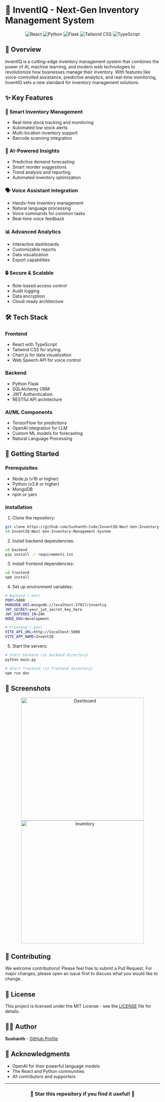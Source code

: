 # 🚀 InventIQ - Next-Gen Inventory Management System

<div align="center">
  <img src="https://img.shields.io/badge/React-20232A?style=for-the-badge&logo=react&logoColor=61DAFB" alt="React" />
  <img src="https://img.shields.io/badge/Python-3776AB?style=for-the-badge&logo=python&logoColor=white" alt="Python" />
  <img src="https://img.shields.io/badge/Flask-000000?style=for-the-badge&logo=flask&logoColor=white" alt="Flask" />
  <img src="https://img.shields.io/badge/Tailwind_CSS-38B2AC?style=for-the-badge&logo=tailwind-css&logoColor=white" alt="Tailwind CSS" />
  <img src="https://img.shields.io/badge/TypeScript-007ACC?style=for-the-badge&logo=typescript&logoColor=white" alt="TypeScript" />
</div>

## 🌟 Overview

InventIQ is a cutting-edge inventory management system that combines the power of AI, machine learning, and modern web technologies to revolutionize how businesses manage their inventory. With features like voice-controlled assistance, predictive analytics, and real-time monitoring, InventIQ sets a new standard for inventory management solutions.

## ✨ Key Features

### 🎯 Smart Inventory Management
- Real-time stock tracking and monitoring
- Automated low stock alerts
- Multi-location inventory support
- Barcode scanning integration

### 🧠 AI-Powered Insights
- Predictive demand forecasting
- Smart reorder suggestions
- Trend analysis and reporting
- Automated inventory optimization

### 🗣️ Voice Assistant Integration
- Hands-free inventory management
- Natural language processing
- Voice commands for common tasks
- Real-time voice feedback

### 📊 Advanced Analytics
- Interactive dashboards
- Customizable reports
- Data visualization
- Export capabilities

### 🔒 Secure & Scalable
- Role-based access control
- Audit logging
- Data encryption
- Cloud-ready architecture

## 🛠️ Tech Stack

### Frontend
- React with TypeScript
- Tailwind CSS for styling
- Chart.js for data visualization
- Web Speech API for voice control

### Backend
- Python Flask
- SQLAlchemy ORM
- JWT Authentication
- RESTful API architecture

### AI/ML Components
- TensorFlow for predictions
- OpenAI integration for LLM
- Custom ML models for forecasting
- Natural Language Processing

## 🚀 Getting Started

### Prerequisites
- Node.js (v16 or higher)
- Python (v3.8 or higher)
- MongoDB
- npm or yarn

### Installation

1. Clone the repository:
```bash
git clone https://github.com/Sushanth-Code/InventIQ-Next-Gen-Inventory-Management-System.git
cd InventIQ-Next-Gen-Inventory-Management-System
```

2. Install backend dependencies:
```bash
cd backend
pip install -r requirements.txt
```

3. Install frontend dependencies:
```bash
cd frontend
npm install
```

4. Set up environment variables:
```bash
# Backend (.env)
PORT=5000
MONGODB_URI=mongodb://localhost:27017/inventiq
JWT_SECRET=your_jwt_secret_key_here
JWT_EXPIRES_IN=24h
NODE_ENV=development

# Frontend (.env)
VITE_API_URL=http://localhost:5000
VITE_APP_NAME=InventIQ
```

5. Start the servers:
```bash
# Start backend (in backend directory)
python main.py

# Start frontend (in frontend directory)
npm run dev
```

## 📸 Screenshots

<div align="center">
  <img src="screenshots/dashboard.png" alt="Dashboard" width="400"/>
  <img src="screenshots/inventory.png" alt="Inventory" width="400"/>
</div>

## 🤝 Contributing

We welcome contributions! Please feel free to submit a Pull Request. For major changes, please open an issue first to discuss what you would like to change.

## 📝 License

This project is licensed under the MIT License - see the [LICENSE](LICENSE) file for details.

## 👨‍💻 Author

**Sushanth** - [GitHub Profile](https://github.com/Sushanth-Code)

## 🙏 Acknowledgments

- OpenAI for their powerful language models
- The React and Python communities
- All contributors and supporters

---

<div align="center">
  <h3>🌟 Star this repository if you find it useful! 🌟</h3>
</div> 